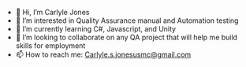 - 👋 Hi, I’m Carlyle Jones
- 👀 I’m interested in Quality Assurance manual and Automation testing
- 🌱 I’m currently learning C#, Javascript, and Unity 
- 💞️ I’m looking to collaborate on any QA project that will help me build skills for employment
- 📫 How to reach me: Carlyle.s.jonesusmc@gmail.com

<!---
CSJones5/CSJones5 is a ✨ special ✨ repository because its `README.md` (this file) appears on your GitHub profile.
You can click the Preview link to take a look at your changes.
--->
